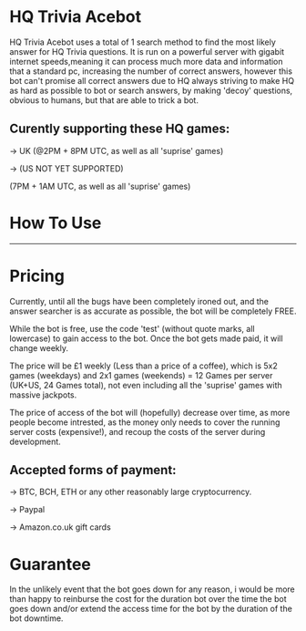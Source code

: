 # HQ Trivia Acebot

HQ Trivia Acebot uses a total of 1 search method to find the most likely answer for HQ Trivia questions.
It is run on a powerful server with gigabit internet speeds,meaning it can process much more data and information that a standard pc, increasing the number of correct answers, however this bot can't promise all correct answers due to HQ always striving to make HQ as hard as possible to bot or search answers, by making 'decoy' questions, obvious to humans, but that are able to trick a bot. 


Curently supporting these HQ games:
-
-> UK (@2PM + 8PM UTC, as well as all 'suprise' games)

-> (US NOT YET SUPPORTED)

(7PM + 1AM UTC, as well as all 'suprise' games)



# How To Use

- - -

# Pricing

Currently, until all the bugs have been completely ironed out, and the answer searcher is as accurate as possible, the bot will be completely FREE. 

While the bot is free, use the code 'test' (without quote marks, all lowercase) to gain access to the bot. Once the bot gets made paid, it will change weekly.


The price will be £1 weekly (Less than a price of a coffee), which is 5x2 games (weekdays) and 2x1 games (weekends) = 12 Games per server (UK+US, 24 Games total), not even including all the 'suprise' games with massive jackpots.


The price of access of the bot will (hopefully) decrease over time, as more people become intrested, as the money only needs to cover the running server costs (expensive!), and recoup the costs of the server during development.


Accepted forms of payment:
-
-> BTC, BCH, ETH or any other reasonably large cryptocurrency.

-> Paypal

-> Amazon.co.uk gift cards


# Guarantee

In the unlikely event that the bot goes down for any reason, i would be more than happy to reinburse the cost for the duration bot over the time the bot goes down and/or extend the access time for the bot by the duration of the bot downtime.


